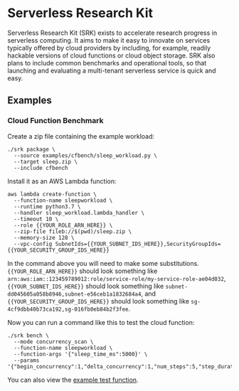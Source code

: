 # Serverless Research Kit

Serverless Research Kit (SRK) exists to accelerate research progress in serverless computing.
It aims to make it easy to innovate on services typically offered by cloud providers by including, for example,
readily hackable versions of cloud functions or cloud object storage. SRK also plans to include common benchmarks
and operational tools, so that launching and evaluating a multi-tenant serverless service is quick and easy.

## Examples

### Cloud Function Benchmark

Create a zip file containing the example workload:

```
./srk package \
  --source examples/cfbench/sleep_workload.py \
  --target sleep.zip \
  --include cfbench
```

Install it as an AWS Lambda function:
```
aws lambda create-function \
  --function-name sleepworkload \
  --runtime python3.7 \
  --handler sleep_workload.lambda_handler \
  --timeout 10 \
  --role {{YOUR_ROLE_ARN_HERE}} \
  --zip-file fileb://$(pwd)/sleep.zip \
  --memory-size 128 \
  --vpc-config SubnetIds={{YOUR_SUBNET_IDS_HERE}},SecurityGroupIds={{YOUR_SECURITY_GROUP_IDS_HERE}}
```

In the command above you will need to make some substitutions.
`{{YOUR_ROLE_ARN_HERE}}` should look something like `arn:aws:iam::123459789012:role/service-role/my-service-role-ae04d032`,
`{{YOUR_SUBNET_IDS_HERE}}` should look something like `subnet-dd045605a058b8946,subnet-e56ceb1a1832684a4`, and
`{{YOUR_SECURITY_GROUP_IDS_HERE}}` should look something like `sg-4cf9dbb40b73ca192,sg-016fb0eb84b2f3fee`.

Now you can run a command like this to test the cloud function:

```
./srk bench \
  --mode concurrency_scan \
  --function-name sleepworkload \
  --function-args '{"sleep_time_ms":5000}' \
  --params '{"begin_concurrency":1,"delta_concurrency":1,"num_steps":5,"step_duration":5}'
```

You can also view the [example test function](examples/cfbench/sleep_workload.py).
